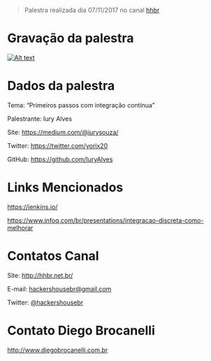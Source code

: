 > Palestra realizada dia 07/11/2017 no canal [hhbr](http://youtube.com/hhbr-tech)

# Gravação da palestra
[![Alt text](https://i.ytimg.com/vi/m_qINEurj2g/hqdefault.jpg)](https://www.youtube.com/watch?v=m_qINEurj2g)

# Dados da palestra

Tema: “Primeiros passos com integração contínua” 

Palestrante: Iury Alves 

Site: https://medium.com/@iurysouza/ 

Twitter: https://twitter.com/yorix20 

GitHub: https://github.com/IuryAlves

# Links Mencionados

https://jenkins.io/

https://www.infoq.com/br/presentations/integracao-discreta-como-melhorar

# Contatos Canal
Site: http://hhbr.net.br/

E-mail: hackershousebr@gmail.com

Twitter: [@hackershousebr](twitter.com/hackershousebr)

# Contato Diego Brocanelli
http://www.diegobrocanelli.com.br